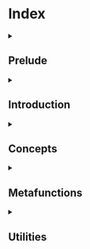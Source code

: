 <!-- Copyright 2024 Feng Mofan
SPDX-License-Identifier: Apache-2.0 -->

<h1>Index</h1>

<!-- Prelude -- Start -->
<details><summary><h2>Prelude</h2></summary>

</details>
<!-- Prelude -- End -->

<!-- Introduction -- Start -->
<details><summary><h2>Introduction</h2></summary>

</details>
<!-- Introduction -- End -->

<!-- Concepts -- Start -->
<details><summary><h2>Concepts</h2></summary>
  <!-- Mouldivore -- Start -->
  <details><summary><h3>Mouldivore</h3></summary>
    <table>
      <caption><b>Conceptualizations</b></caption>
      <thead>
        <tr>
          <th style="text-align: center">Name</th>
          <th style="text-align: center">Functionality</th>
        </tr>
      </thead>
      <tbody>
        <tr>
          <td><a href="./contents/concepts/mouldivore/all_confess.doc.md">AllConfess</a></td>
          <td>Turn a class template predicate into a concept</td>
        </tr>
        <tr>
          <td><a href="./contents/concepts/mouldivore/all_deceive.doc.md">AllDeceive</a></td>
          <td>Turn the negation of a class template predicate into a concept</td>
        </tr>
        <tr>
          <td><a href="./contents/concepts/mouldivore/any_confess.doc.md">AnyConfess</a></td>
          <td>Turn a class template predicate into a concept</td>
        </tr>
        <tr>
          <td><a href="./contents/concepts/mouldivore/any_deceive.doc.md">AnyDeceive</a></td>
          <td>Turn the negation of a class template predicate into a concept</td>
        </tr>
        <tr>
          <td><a href="./contents/concepts/mouldivore/confess.doc.md">Confess</a></td>
          <td>Turn a class template predicate into a concept</td>
        </tr>
        <tr>
          <td><a href="./contents/concepts/mouldivore/deceive.doc.md">Deceive</a></td>
          <td>Turn the negation of a class template predicate into a concept</td>
        </tr>
      </tbody>
    </table>
  </details>
  <!-- Mouldivore -- End -->

  <!-- Pagelivore -- Start -->
  <details><summary><h3>Pagelivore</h3></summary>
    <table>
      <caption><b>Conceptualizations</b></caption>
      <thead>
        <tr>
          <th style="text-align: center">Name</th>
          <th style="text-align: center">Functionality</th>
        </tr>
      </thead>
      <tbody>
        <tr>
          <td><a href="./contents/concepts/pagelivore/all_clarify.doc.md">AllClarify</a></td>
          <td>Turn a class template predicate into a concept</td>
        </tr>
        <tr>
          <td><a href="./contents/concepts/pagelivore/all_confess.doc.md">AllConfess</a></td>
          <td>Turn a class template predicate into a concept</td>
        </tr>
        <tr>
          <td><a href="./contents/concepts/pagelivore/all_deceive.doc.md">AllDeceive</a></td>
          <td>Turn the negation of a class template predicate into a concept</td>
        </tr>
        <tr>
          <td><a href="./contents/concepts/pagelivore/all_falsify.doc.md">AllFalsify</a></td>
          <td>Turn the negation of a class template predicate into a concept</td>
        </tr>
        <tr>
          <td><a href="./contents/concepts/pagelivore/any_clarify.doc.md">AnyClarify</a></td>
          <td>Turn a class template predicate into a concept</td>
        </tr>
        <tr>
          <td><a href="./contents/concepts/pagelivore/any_confess.doc.md">AnyConfess</a></td>
          <td>Turn a class template predicate into a concept</td>
        </tr>
        <tr>
          <td><a href="./contents/concepts/pagelivore/any_deceive.doc.md">AnyDeceive</a></td>
          <td>Turn the negation of a class template predicate into a concept</td>
        </tr>
        <tr>
          <td><a href="./contents/concepts/pagelivore/any_falsify.doc.md">AnyFalsify</a></td>
          <td>Turn the negation of a class template predicate into a concept</td>
        </tr>
        <tr>
          <td><a href="./contents/concepts/pagelivore/clarify.doc.md">Clarify</a></td>
          <td>Turn a class template predicate into a concept</td>
        </tr>
        <tr>
          <td><a href="./contents/concepts/pagelivore/confess.doc.md">Confess</a></td>
          <td>Turn a class template predicate into a concept</td>
        </tr>
        <tr>
          <td><a href="./contents/concepts/pagelivore/deceive.doc.md">Deceive</a></td>
          <td>Turn the negation of a class template predicate into a concept</td>
        </tr>
        <tr>
          <td><a href="./contents/concepts/pagelivore/falsify.doc.md">Falsify</a></td>
          <td>Turn the negation of a class template predicate into a concept</td>
        </tr>
      </tbody>
    </table>
  </details>
  <!-- Pagelivore -- End -->

  <!-- Typelivore -- Start -->
  <details><summary><h3>Typelivore</h3></summary>
    <table>
      <caption><b>Conceptualizations</b></caption>
      <thead>
        <tr>
          <th style="text-align: center">Name</th>
          <th style="text-align: center">Functionality</th>
        </tr>
      </thead>
      <tbody>
        <tr>
          <td><a href="./contents/concepts/typelivore/all_clarify.doc.md">AllClarify</a></td>
          <td>Turn a callable type predicate into a concept</td>
        </tr>
        <tr>
          <td><a href="./contents/concepts/typelivore/all_confess.doc.md">AllConfess</a></td>
          <td>Turn a callable type predicate into a concept</td>
        </tr>
        <tr>
          <td><a href="./contents/concepts/typelivore/all_deceive.doc.md">AllDeceive</a></td>
          <td>Turn the negation of a callable type predicate into a concept</td>
        </tr>
        <tr>
          <td><a href="./contents/concepts/typelivore/all_falsify.doc.md">AllFalsify</a></td>
          <td>Turn the negation of a callable type predicate into a concept</td>
        </tr>
        <tr>
          <td><a href="./contents/concepts/typelivore/any_clarify.doc.md">AnyClarify</a></td>
          <td>Turn a callable type predicate into a concept</td>
        </tr>
        <tr>
          <td><a href="./contents/concepts/typelivore/any_confess.doc.md">AnyConfess</a></td>
          <td>Turn a callable type predicate into a concept</td>
        </tr>
        <tr>
          <td><a href="./contents/concepts/typelivore/any_deceive.doc.md">AnyDeceive</a></td>
          <td>Turn the negation of a callable type predicate into a concept</td>
        </tr>
        <tr>
          <td><a href="./contents/concepts/typelivore/any_falsify.doc.md">AnyFalsify</a></td>
          <td>Turn the negation of a callable type predicate into a concept</td>
        </tr>
        <tr>
          <td><a href="./contents/concepts/typelivore/clarify.doc.md">Clarify</a></td>
          <td>Turn a callable type predicate into a concept</td>
        </tr>
        <tr>
          <td><a href="./contents/concepts/typelivore/confess.doc.md">Confess</a></td>
          <td>Turn a callable type predicate into a concept</td>
        </tr>
        <tr>
          <td><a href="./contents/concepts/typelivore/deceive.doc.md">Deceive</a></td>
          <td>Turn the negation of a callable type predicate into a concept</td>
        </tr>
        <tr>
          <td><a href="./contents/concepts/typelivore/falsify.doc.md">Falsify</a></td>
          <td>Turn the negation of a callable type predicate into a concept</td>
        </tr>
      </tbody>
    </table>
  </details>
  <!-- Typelivore -- End -->

  <!-- Varybivore -- Start -->
  <details><summary><h3>Varybivore</h3></summary>
    <table>
      <caption><b>Conceptualizations</b></caption>
      <thead>
        <tr>
          <th style="text-align: center">Name</th>
          <th style="text-align: center">Functionality</th>
        </tr>
      </thead>
      <tbody>
        <tr>
          <td><a href="./contents/concepts/varybivore/all_clarify.doc.md">AllClarify</a></td>
          <td>Turn a callable predicate into a concept</td>
        </tr>
        <tr>
          <td><a href="./contents/concepts/varybivore/all_confess.doc.md">AllConfess</a></td>
          <td>Turn a callable predicate into a concept</td>
        </tr>
        <tr>
          <td><a href="./contents/concepts/varybivore/all_deceive.doc.md">AllDeceive</a></td>
          <td>Turn the negation of a callable predicate into a concept</td>
        </tr>
        <tr>
          <td><a href="./contents/concepts/varybivore/all_falsify.doc.md">AllFalsify</a></td>
          <td>Turn the negation of a callable predicate into a concept</td>
        </tr>
        <tr>
          <td><a href="./contents/concepts/varybivore/any_clarify.doc.md">AnyClarify</a></td>
          <td>Turn a callable predicate into a concept</td>
        </tr>
        <tr>
          <td><a href="./contents/concepts/varybivore/any_confess.doc.md">AnyConfess</a></td>
          <td>Turn a callable predicate into a concept</td>
        </tr>
        <tr>
          <td><a href="./contents/concepts/varybivore/any_deceive.doc.md">AnyDeceive</a></td>
          <td>Turn the negation of a callable predicate into a concept</td>
        </tr>
        <tr>
          <td><a href="./contents/concepts/varybivore/any_falsify.doc.md">AnyFalsify</a></td>
          <td>Turn the negation of a callable predicate into a concept</td>
        </tr>
        <tr>
          <td><a href="./contents/concepts/varybivore/clarify.doc.md">Clarify</a></td>
          <td>Turn a callable predicate into a concept</td>
        </tr>
        <tr>
          <td><a href="./contents/concepts/varybivore/confess.doc.md">Confess</a></td>
          <td>Turn a callable predicate into a concept</td>
        </tr>
        <tr>
          <td><a href="./contents/concepts/varybivore/deceive.doc.md">Deceive</a></td>
          <td>Turn the negation of a callable predicate into a concept</td>
        </tr>
        <tr>
          <td><a href="./contents/concepts/varybivore/falsify.doc.md">Falsify</a></td>
          <td>Turn the negation of a callable predicate into a concept</td>
        </tr>
      </tbody>
    </table>
  </details>
  <!-- Varybivore -- End -->

</details>
<!-- Concepts -- End -->

<!-- Metafunctions -- Start -->
<details><summary><h2>Metafunctions</h2></summary>
  <!-- Cotanivore -- Start -->
  <details><summary><h3>Cotanivore</h3></summary>
    <table>
      <caption><b>Algorithms</b></caption>
      <thead>
        <tr>
          <th style="text-align: center">Name</th>
          <th style="text-align: center">Functionality</th>
        </tr>
      </thead>
      <tbody>
        <tr>
          <td><a href="./contents/metafunctions/cotanivore/kindred_repack.doc.md">KindredRepack</a></td>
          <td>Concatenate packed containers and invoke an operation</td>
        </tr>
        <tr>
          <td><a href="./contents/metafunctions/cotanivore/paste.doc.md">Paste</a></td>
          <td>Concatenate packed containers</td>
        </tr>
        <tr>
          <td><a href="./contents/metafunctions/cotanivore/typical_paste.doc.md">TypicalPaste</a></td>
          <td>Concatenate packed containers</td>
        </tr>
      </tbody>
    </table>
  </details>
  <!-- Cotanivore -- End -->

  <!-- Mouldivore -- Start -->
  <details><summary><h3>Mouldivore</h3></summary>
    <table>
      <caption><b>Algorithms</b></caption>
      <thead>
        <tr>
          <th style="text-align: center">Name</th>
          <th style="text-align: center">Functionality</th>
        </tr>
      </thead>
      <tbody>
        <tr>
          <td><a href="./contents/metafunctions/mouldivore/agent.doc.md">Agent</a></td>
          <td>Invoke an operation with a packed container</td>
        </tr>
        <tr>
          <td><a href="./contents/metafunctions/mouldivore/among.doc.md">Among</a></td>
          <td>Pick out an operation from a list</td>
        </tr>
        <tr>
          <td><a href="./contents/metafunctions/mouldivore/bi_cognate_classic_plume.doc.md">BiCognateClassicPlume</a></td>
          <td>Transform a list of elements and invoke an operation</td>
        </tr>
        <tr>
          <td><a href="./contents/metafunctions/mouldivore/bi_cognate_plume.doc.md">BiCognatePlume</a></td>
          <td>Transform a list of elements and invoke an operation</td>
        </tr>
        <tr>
          <td><a href="./contents/metafunctions/mouldivore/bind_back.doc.md">BindBack</a></td>
          <td>Fix rear arguments of an operation</td>
        </tr>
        <tr>
          <td><a href="./contents/metafunctions/mouldivore/bind_front.doc.md">BindFront</a></td>
          <td>Fix front arguments of an operation</td>
        </tr>
        <tr>
          <td><a href="./contents/metafunctions/mouldivore/bind.doc.md">Bind</a></td>
          <td>Fix arguments of an operation at the selected positions</td>
        </tr>
      </tbody>
    </table>
  </details>
  <!-- Mouldivore -- End -->

  <!-- Omennivore -- Start -->
  <details><summary><h3>Omennivore</h3></summary>
  
  </details>
  <!-- Omennivore -- End -->

  <!-- Raillivore -- Start -->
  <details><summary><h3>Raillivore</h3></summary>
  
  </details>
  <!-- Raillivore -- End -->

  <!-- Roadrivore -- Start -->
  <details><summary><h3>Roadrivore</h3></summary>
  
  </details>
  <!-- Roadrivore -- End -->

  <!-- Sequnivore -- Start -->
  <details><summary><h3>Sequnivore</h3></summary>
    <table>
      <caption><b>Algorithms</b></caption>
      <thead>
        <tr>
          <th style="text-align: center">Name</th>
          <th style="text-align: center">Functionality</th>
        </tr>
      </thead>
      <tbody>
        <tr>
          <td><a href="./contents/metafunctions/sequnivore/kindred_repack.doc.md">KindredRepack</a></td>
          <td>Concatenate packed sequences and invoke an operation</td>
        </tr>
        <tr>
          <td><a href="./contents/metafunctions/sequnivore/paste.doc.md">Paste</a></td>
          <td>Concatenate packed sequences</td>
        </tr>
        <tr>
          <td><a href="./contents/metafunctions/sequnivore/typical_paste.doc.md">TypicalPaste</a></td>
          <td>Concatenate packed sequences</td>
        </tr>
      </tbody>
    </table>
  </details>
  <!-- Sequnivore -- End -->

  <!-- Stockivore -- Start -->
  <details><summary><h3>Stockivore</h3></summary>
    <table>
      <caption><b>Algorithms</b></caption>
      <thead>
        <tr>
          <th style="text-align: center">Name</th>
          <th style="text-align: center">Functionality</th>
        </tr>
      </thead>
      <tbody>
        <tr>
          <td><a href="./contents/metafunctions/stockivore/kindred_repack.doc.md">KindredRepack</a></td>
          <td>Concatenate packed stockrooms and invoke an operation</td>
        </tr>
        <tr>
          <td><a href="./contents/metafunctions/stockivore/paste.doc.md">Paste</td>
          <td>Concatenate packed stockrooms</td>
        </tr>
        <tr>
          <td><a href="./contents/metafunctions/stockivore/typical_paste.doc.md">TypicalPaste</td>
          <td>Concatenate packed stockrooms</td>
        </tr>
      </tbody>
    </table>
  </details>
  <!-- Stockivore -- End -->

  <!-- Typelivore -- Start -->
  <details><summary><h3>Typelivore</h3></summary>
  
  </details>
  <!-- Typelivore -- End -->

  <!-- Warehivore -- Start -->
  <details><summary><h3>Warehivore</h3></summary>
    <table>
      <caption><b>Algorithms</b></caption>
      <thead>
        <tr>
          <th style="text-align: center">Name</th>
          <th style="text-align: center">Functionality</th>
        </tr>
      </thead>
      <tbody>
        <tr>
          <td><a href="./contents/metafunctions/warehivore/kindred_repack.doc.md">KindredRepack</a></td>
          <td>Concatenate packed warehouses and invoke an operation</td>
        </tr>
        <tr>
          <td><a href="./contents/metafunctions/warehivore/paste.doc.md">Paste</a></td>
          <td>Concatenate packed warehouses</td>
        </tr>
        <tr>
          <td><a href="./contents/metafunctions/warehivore/typical_paste.doc.md">TypicalPaste</a></td>
          <td>Concatenate packed warehouses</td>
        </tr>
      </tbody>
    </table>
  </details>
  <!-- Warehouse -- End -->

</details>
<!-- Metafunctions -- End -->

<!-- Utilities -- Start -->
<details><summary><h2>Utilities</h2></summary>

  <!-- Identities -- Start -->
  <details><summary><h3>Identities</h3></summary>
  
  </details>
  <!-- Identities -- End -->

  <!-- Instruments -- Start -->
  <details><summary><h3>Instruments</h3></summary>
  
  </details>
  <!-- Instruments -- End -->

  <!-- Symbols -- Start -->
  <details><summary><h3>Symbols</h3></summary>
  
  </details>
  <!-- Symbols -- End -->

  <!-- Transportations -- Start -->
  <details><summary><h3>Transportations</h3></summary>
  
  </details>
  <!-- Transportations -- End -->

</details>
<!-- Utilities -- End -->
